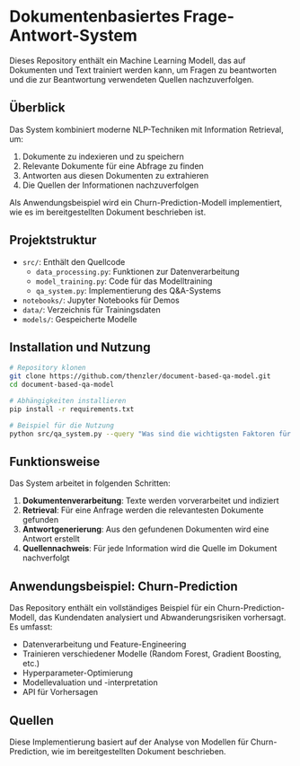 # Dokumentenbasiertes Frage-Antwort-System

Dieses Repository enthält ein Machine Learning Modell, das auf Dokumenten und Text trainiert werden kann, um Fragen zu beantworten und die zur Beantwortung verwendeten Quellen nachzuverfolgen.

## Überblick

Das System kombiniert moderne NLP-Techniken mit Information Retrieval, um:
1. Dokumente zu indexieren und zu speichern
2. Relevante Dokumente für eine Abfrage zu finden
3. Antworten aus diesen Dokumenten zu extrahieren
4. Die Quellen der Informationen nachzuverfolgen

Als Anwendungsbeispiel wird ein Churn-Prediction-Modell implementiert, wie es im bereitgestellten Dokument beschrieben ist.

## Projektstruktur

- `src/`: Enthält den Quellcode
  - `data_processing.py`: Funktionen zur Datenverarbeitung
  - `model_training.py`: Code für das Modelltraining
  - `qa_system.py`: Implementierung des Q&A-Systems
- `notebooks/`: Jupyter Notebooks für Demos
- `data/`: Verzeichnis für Trainingsdaten
- `models/`: Gespeicherte Modelle

## Installation und Nutzung

```bash
# Repository klonen
git clone https://github.com/thenzler/document-based-qa-model.git
cd document-based-qa-model

# Abhängigkeiten installieren
pip install -r requirements.txt

# Beispiel für die Nutzung
python src/qa_system.py --query "Was sind die wichtigsten Faktoren für Churn-Prediction?" --docs_path "data/documents/"
```

## Funktionsweise

Das System arbeitet in folgenden Schritten:

1. **Dokumentenverarbeitung**: Texte werden vorverarbeitet und indiziert
2. **Retrieval**: Für eine Anfrage werden die relevantesten Dokumente gefunden
3. **Antwortgenerierung**: Aus den gefundenen Dokumenten wird eine Antwort erstellt
4. **Quellennachweis**: Für jede Information wird die Quelle im Dokument nachverfolgt

## Anwendungsbeispiel: Churn-Prediction

Das Repository enthält ein vollständiges Beispiel für ein Churn-Prediction-Modell, das Kundendaten analysiert und Abwanderungsrisiken vorhersagt. Es umfasst:

- Datenverarbeitung und Feature-Engineering
- Trainieren verschiedener Modelle (Random Forest, Gradient Boosting, etc.)
- Hyperparameter-Optimierung
- Modellevaluation und -interpretation
- API für Vorhersagen

## Quellen

Diese Implementierung basiert auf der Analyse von Modellen für Churn-Prediction, wie im bereitgestellten Dokument beschrieben.